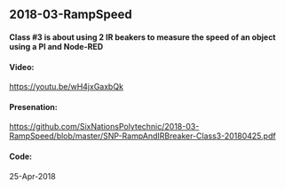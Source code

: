 ## 2018-03-RampSpeed
#### Class #3 is about using 2 IR beakers to measure the speed of an object using a PI and Node-RED

#### Video: 
https://youtu.be/wH4jxGaxbQk

#### Presenation: 
https://github.com/SixNationsPolytechnic/2018-03-RampSpeed/blob/master/SNP-RampAndIRBreaker-Class3-20180425.pdf

#### Code: 

25-Apr-2018
